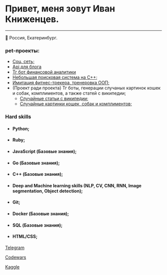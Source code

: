 # Привет, меня зовут Иван Книженцев.

---
:round_pushpin: Россия, Екатеринбург.

### pet-проекты:
- [Соц. сеть;](https://github.com/IKnigencev/api_yatube)
- [Api для блога](https://github.com/IKnigencev/api_yamdb)
- [Тг бот финансовой аналитики](https://github.com/IKnigencev/telegram-bot-finance)
- [Небольшая поисковая система на C++;](https://github.com/IKnigencev/cpp_simple_search_engine)
- [Имитация фитнес-трекера, тренеровка ООП;](https://github.com/IKnigencev/hw_python_oop) 
- (Проект ради проекта) Тг боты, генерации случаных картинок кошек и собак, комплиментов, а также статей с википедии;
  * [Cлучайные статьи с википедии;](https://github.com/IKnigencev/randomwiki_article_bot)
  * [Cлучайные картинки кошек, собак и комплиментов;](https://github.com/IKnigencev/telegram_bot_cat_and_dog)

### Hard skills
- #### Python;
- #### Ruby;
- #### JavaScript (Базовые знания);
- #### Go (Базовые знания);
- #### C++ (Базовые знания);
- #### Deep and Machine learning skills (NLP, CV, CNN, RNN, Image segmentation, Object detection);
- #### Git;
- #### Docker (Базовые знания);
- #### SQL (Базовые знания);
- #### HTML/CSS;

[Telegram](https://t.me/IKnigencev)

[Codewars](https://www.codewars.com/users/ikniga)

[Kaggle](https://www.kaggle.com/ivanknihencev)
